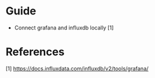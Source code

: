 # Guide
- Connect grafana and influxdb locally [1]

# References
[1] https://docs.influxdata.com/influxdb/v2/tools/grafana/